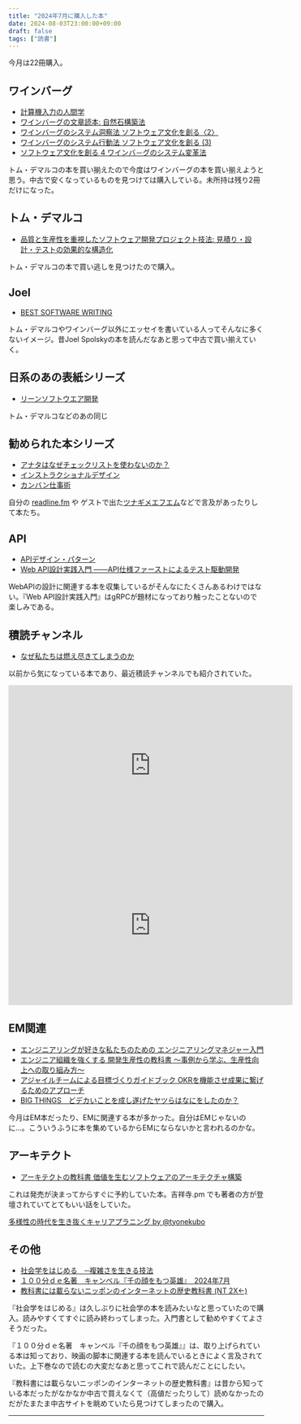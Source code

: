 ```yaml
---
title: "2024年7月に購入した本"
date: 2024-08-03T23:00:00+09:00
draft: false
tags: ["読書"]
---
```


今月は22冊購入。

## ワインバーグ

- [計算機入力の人間学](https://amzn.to/46vZyk2)
- [ワインバーグの文章読本: 自然石構築法](https://amzn.to/3SxSQUE)
- [ワインバーグのシステム洞察法 ソフトウェア文化を創る〈2〉](https://amzn.to/3YxXB4u)
- [ワインバーグのシステム行動法 ソフトウェア文化を創る (3)](https://amzn.to/3SxVklW)
- [ソフトウェア文化を創る 4 ワインバ－グのシステム変革法](https://amzn.to/4dtQez8)

トム・デマルコの本を買い揃えたので今度はワインバーグの本を買い揃えようと思う。中古で安くなっているものを見つけては購入している。未所持は残り2冊だけになった。

## トム・デマルコ
- [品質と生産性を重視したソフトウェア開発プロジェクト技法: 見積り・設計・テストの効果的な構造化](https://amzn.to/46vThES)

トム・デマルコの本で買い逃しを見つけたので購入。

## Joel
- [BEST SOFTWARE WRITING](https://amzn.to/3Wzg7qw)

トム・デマルコやワインバーグ以外にエッセイを書いている人ってそんなに多くないイメージ。昔Joel Spolskyの本を読んだなあと思って中古で買い揃えていく。

## 日系のあの表紙シリーズ
- [リーンソフトウエア開発](https://amzn.to/46Bsp6C)

トム・デマルコなどのあの同じ

## 勧められた本シリーズ
- [アナタはなぜチェックリストを使わないのか？](https://amzn.to/3WA3XOj)
- [インストラクショナルデザイン](https://amzn.to/3AbK9t5)
- [カンバン仕事術](https://amzn.to/4d64X3z)

自分の [readline.fm](https://podcasters.spotify.com/pod/show/readlinefm) や ゲストで出た[ツナギメエフエム](https://tsunagi.me/)などで言及があったりして本たち。

## API
- [APIデザイン・パターン](https://amzn.to/3WvoPWQ)
- [Web API設計実践入門 ――API仕様ファーストによるテスト駆動開発](https://amzn.to/4caazZy)

WebAPIの設計に関連する本を収集しているがそんなにたくさんあるわけではない。『Web API設計実践入門』はgRPCが題材になっており触ったことないので楽しみである。

## 積読チャンネル
- [なぜ私たちは燃え尽きてしまうのか](https://amzn.to/3YqWq71)

以前から気になっている本であり、最近積読チャンネルでも紹介されていた。

<iframe width="560" height="315" src="https://www.youtube.com/embed/-UOyaRiBu0g?si=VF0EUV1tamdH6vag" title="YouTube video player" frameborder="0" allow="accelerometer; autoplay; clipboard-write; encrypted-media; gyroscope; picture-in-picture; web-share" referrerpolicy="strict-origin-when-cross-origin" allowfullscreen></iframe>

<iframe width="560" height="315" src="https://www.youtube.com/embed/PFbnwmtNg3o?si=UbhTqBSY9uF9Ge0x" title="YouTube video player" frameborder="0" allow="accelerometer; autoplay; clipboard-write; encrypted-media; gyroscope; picture-in-picture; web-share" referrerpolicy="strict-origin-when-cross-origin" allowfullscreen></iframe>

## EM関連
- [エンジニアリングが好きな私たちのための エンジニアリングマネジャー入門](https://amzn.to/3WN7D0s)
- [エンジニア組織を強くする 開発生産性の教科書 ～事例から学ぶ、生産性向上への取り組み方～](https://amzn.to/3LSGcfo)
- [アジャイルチームによる目標づくりガイドブック OKRを機能させ成果に繋げるためのアプローチ](https://amzn.to/4cefbxN)
- [BIG THINGS　どデカいことを成し遂げたヤツらはなにをしたのか？](https://amzn.to/4fwNtyV)

今月はEM本だったり、EMに関連する本が多かった。自分はEMじゃないのに…。こういうふうに本を集めているからEMにならないかと言われるのかな。

## アーキテクト
- [アーキテクトの教科書 価値を生むソフトウェアのアーキテクチャ構築](https://amzn.to/3LSGK4W)

これは発売が決まってからすぐに予約していた本。吉祥寺.pm でも著者の方が登壇されていてとてもいい話をしていた。

<script async class="docswell-embed" src="https://bcdn.docswell.com/assets/libs/docswell-embed/docswell-embed.min.js" data-src="https://www.docswell.com/slide/K6VMMP/embed" data-aspect="0.5625"></script><div class="docswell-link"><a href="https://www.docswell.com/s/tyonekubo/K6VMMP-careerplanning">多様性の時代を生き抜くキャリアプラニング by @tyonekubo</a></div>

## その他
- [社会学をはじめる　─複雑さを生きる技法](https://amzn.to/4dtL8TD)
- [１００分ｄｅ名著　キャンベル『千の顔をもつ英雄』　2024年7月](https://amzn.to/3AiK4Ug)
- [教科書には載らないニッポンのインターネットの歴史教科書 (NT 2X←)](https://amzn.to/3LR5dYd)

『社会学をはじめる』は久しぶりに社会学の本を読みたいなと思っていたので購入。読みやすくてすぐに読み終わってしまった。入門書として勧めやすくてよさそうだった。

『１００分ｄｅ名著　キャンベル『千の顔をもつ英雄』』は、取り上げられている本は知っており、映画の脚本に関連する本を読んでいるときによく言及されていた。上下巻なので読むの大変だなあと思ってこれで読んだことにしたい。

『教科書には載らないニッポンのインターネットの歴史教科書』は昔から知っている本だったがなかなか中古で買えなくて（高値だったりして）読めなかったのだがたまたま中古サイトを眺めていたら見つけてしまったので購入。

---
